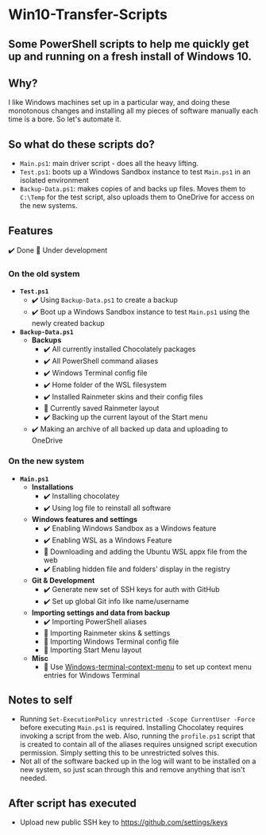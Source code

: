 # Win10-Transfer-Scripts

## Some PowerShell scripts to help me quickly get up and running on a fresh install of Windows 10.

## Why?

I like Windows machines set up in a particular way, and doing these monotonous changes and installing all my pieces of software manually each time is a bore. So let's automate it.

## So what do these scripts do?

- `Main.ps1`: main driver script - does all the heavy lifting.
- `Test.ps1`: boots up a Windows Sandbox instance to test `Main.ps1` in an isolated environment
- `Backup-Data.ps1`: makes copies of and backs up files. Moves them to `C:\Temp` for the test script, also uploads them to OneDrive for access on the new systems.

## Features

✔️ Done 🔧 Under development

### On the old system

- **`Test.ps1`**
  - ✔️ Using `Backup-Data.ps1` to create a backup
  - ✔️ Boot up a Windows Sandbox instance to test `Main.ps1` using the newly created backup
- **`Backup-Data.ps1`**
  - **Backups**
    - ✔️ All currently installed Chocolately packages
    - ✔️ All PowerShell command aliases
    - ✔️ Windows Terminal config file
    - ✔️ Home folder of the WSL filesystem
    - ✔️ Installed Rainmeter skins and their config files
    - 🔧 Currently saved Rainmeter layout
    - ✔️ Backing up the current layout of the Start menu
  - ✔️ Making an archive of all backed up data and uploading to OneDrive

### On the new system

- **`Main.ps1`**
  - **Installations**
    - ✔️ Installing chocolatey
    - ✔️ Using log file to reinstall all software
  - **Windows features and settings**
    - ✔️ Enabling Windows Sandbox as a Windows feature
    - ✔️ Enabling WSL as a Windows Feature
    - 🔧 Downloading and adding the Ubuntu WSL appx file from the web
    - ✔️ Enabling hidden file and folders' display in the registry
  - **Git & Development**
    - ✔️ Generate new set of SSH keys for auth with GitHub
    - ✔️ Set up global Git info like name/username
  - **Importing settings and data from backup**
    - ✔️ Importing PowerShell aliases
    - 🔧 Importing Rainmeter skins & settings
    - 🔧 Importing Windows Terminal config file
    - 🔧 Importing Start Menu layout
  - **Misc**
    - 🔧 Use [Windows-terminal-context-menu](https://github.com/kerol2r20/Windows-terminal-context-menu) to set up context menu entries for Windows Terminal

## Notes to self

- Running `Set-ExecutionPolicy unrestricted -Scope CurrentUser -Force` before executing `Main.ps1` is required. Installing Chocolatey requires invoking a script from the web. Also, running the `profile.ps1` script that is created to contain all of the aliases requires unsigned script execution permission. Simply setting this to be unrestricted solves this.
- Not all of the software backed up in the log will want to be installed on a new system, so just scan through this and remove anything that isn't needed.

## After script has executed

- Upload new public SSH key to https://github.com/settings/keys
